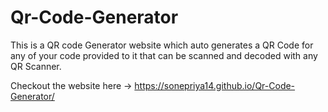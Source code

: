 # Qr-Code-Generator
This is a QR code Generator website which auto generates a QR Code for any of your code provided to it that can be scanned and decoded with any QR Scanner.

Checkout the website here -> https://sonepriya14.github.io/Qr-Code-Generator/
